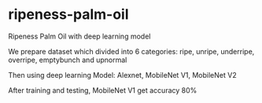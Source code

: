# ripeness-palm-oil
Ripeness Palm Oil with deep learning model

We prepare dataset which divided into 6 categories: ripe, unripe, underripe, overripe, emptybunch and upnormal 

Then using deep learning Model: Alexnet, MobileNet V1, MobileNet V2 

After training and testing, MobileNet V1 get accuracy 80%
 
